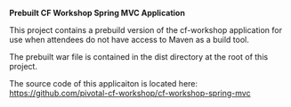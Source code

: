 **Prebuilt CF Workshop Spring MVC Application**

This project contains a prebuild version of the cf-workshop application for use when attendees do not have access to Maven as a build tool.

The prebuilt war file is contained in the dist directory at the root of this project.

The source code of this applicaiton is located here: https://github.com/pivotal-cf-workshop/cf-workshop-spring-mvc
